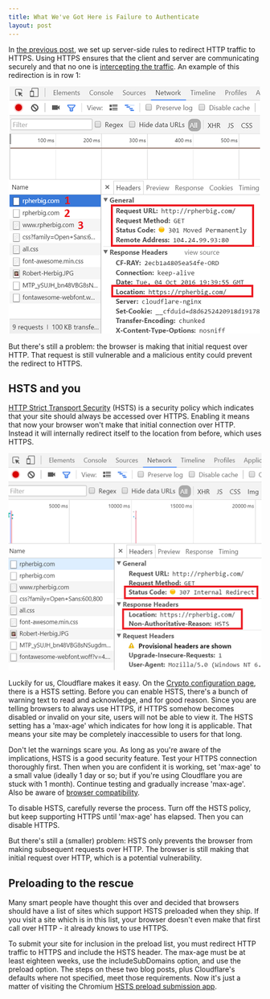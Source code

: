 ```yaml
---
title: What We've Got Here is Failure to Authenticate
layout: post
---
```


In [the previous post](/2016/10/11/when-good-ssl-certificates-go-bad.html), we set up server-side rules to redirect HTTP traffic to HTTPS. Using HTTPS ensures that the client and server are communicating securely and that no one is [intercepting the traffic](https://en.wikipedia.org/wiki/Man-in-the-middle_attack). An example of this redirection is in row 1:

![](/images/URL_Redirects.png)

But there's still a problem: the browser is making that initial request over HTTP. That request is still vulnerable and a malicious entity could prevent the redirect to HTTPS.

## HSTS and you

[HTTP Strict Transport Security](https://en.wikipedia.org/wiki/HTTP_Strict_Transport_Security) (HSTS) is a security policy which indicates that your site should always be accessed over HTTPS. Enabling it means that now your browser won't make that initial connection over HTTP. Instead it will internally redirect itself to the location from before, which uses HTTPS.

![](/images/HSTS_Redirect.png)

Luckily for us, Cloudflare makes it easy. On the [Crypto configuration page](https://www.cloudflare.com/a/crypto/), there is a HSTS setting. Before you can enable HSTS, there's a bunch of warning text to read and acknowledge, and for good reason. Since you are telling browsers to always use HTTPS, if HTTPS somehow becomes disabled or invalid on your site, users will not be able to view it. The HSTS setting has a 'max-age' which indicates for how long it is applicable. That means your site may be completely inaccessible to users for that long.

Don't let the warnings scare you. As long as you're aware of the implications, HSTS is a good security feature. Test your HTTPS connection thoroughly first. Then when you are confident it is working, set 'max-age' to a small value (ideally 1 day or so; but if you're using Cloudflare you are stuck with 1 month). Continue testing and gradually increase 'max-age'. Also be aware of [browser compatibility](http://caniuse.com/#feat=stricttransportsecurity).

To disable HSTS, carefully reverse the process. Turn off the HSTS policy, but keep supporting HTTPS until 'max-age' has elapsed. Then you can disable HTTPS.

But there's still a (smaller) problem: HSTS only prevents the browser from making subsequent requests over HTTP. The browser is still making that initial request over HTTP, which is a potential vulnerability.

## Preloading to the rescue

Many smart people have thought this over and decided that browsers should have a list of sites which support HSTS preloaded when they ship. If you visit a site which is in this list, your browser doesn't even make that first call over HTTP - it already knows to use HTTPS.

To submit your site for inclusion in the preload list, you must redirect HTTP traffic to HTTPS and include the HSTS header. The max-age must be at least eighteen weeks, use the includeSubDomains option, and use the preload option. The steps on these two blog posts, plus Cloudflare's defaults where not specified, meet those requirements. Now it's just a matter of visiting the Chromium [HSTS preload submission app](https://hstspreload.appspot.com/).
